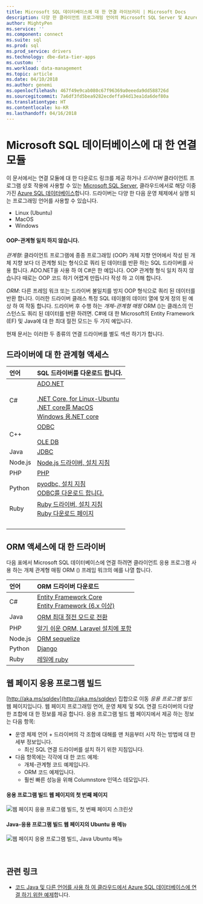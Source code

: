```yaml
---
title: Microsoft SQL 데이터베이스에 대 한 연결 라이브러리 | Microsoft Docs
description: 다양 한 클라이언트 프로그래밍 언어의 Microsoft SQL Server 및 Azure SQL 데이터베이스에 연결 하는 모듈에 대 한 다운로드 링크를 제공 합니다.
author: MightyPen
ms.service: ''
ms.component: connect
ms.suite: sql
ms.prod: sql
ms.prod_service: drivers
ms.technology: dbe-data-tier-apps
ms.custom: ''
ms.workload: data-management
ms.topic: article
ms.date: 04/10/2018
ms.author: genemi
ms.openlocfilehash: 467f49e9cab080c67f96369a0eeeda9dd588726d
ms.sourcegitcommit: 7a6df3fd5bea9282ecdeffa94d13ea1da6def80a
ms.translationtype: HT
ms.contentlocale: ko-KR
ms.lasthandoff: 04/16/2018
---
```

# <a name="connection-modules-for-microsoft-sql-databases"></a>Microsoft SQL 데이터베이스에 대 한 연결 모듈

이 문서에서는 연결 모듈에 대 한 다운로드 링크를 제공 하거나 *드라이버* 클라이언트 프로그램 상호 작용에 사용할 수 있는 [Microsoft SQL Server](../relational-databases/database-features.md), 클라우드에서로 해당 이중 가진 [Azure SQL 데이터베이스](http://docs.microsoft.com/azure/sql-database/)합니다. 드라이버는 다양 한 다음 운영 체제에서 실행 되는 프로그래밍 언어를 사용할 수 있습니다.

- Linux (Ubuntu)
- MacOS
- Windows

#### <a name="oop-to-relational-mismatch"></a>OOP-관계형 일치 하지 않습니다.

*관계형*: 클라이언트 프로그램에 종종 프로그래밍 (OOP) 개체 지향 언어에서 작성 된 개체 지향 보다 더 관계형 되는 형식으로 쿼리 된 데이터를 반환 하는 SQL 드라이버를 사용 합니다. ADO.NET을 사용 하 여 C#은 한 예입니다. OOP 관계형 형식 일치 하지 않습니다 때로는 OOP 코드 하기 어렵게 만듭니다 작성 하 고 이해 합니다.

*ORM*: 다른 프레임 워크 또는 드라이버 불일치를 방지 OOP 형식으로 쿼리 된 데이터를 반환 합니다. 이러한 드라이버 클래스 특정 SQL 테이블의 데이터 열에 맞게 정의 된 예상 하 여 작동 합니다. 드라이버 후 수행 하는 *개체-관계형 매핑* ORM ()는 클래스의 인스턴스도 쿼리 된 데이터를 반환 하려면. C#에 대 한 Microsoft의 Entity Framework (EF) 및 Java에 대 한 최대 절전 모드는 두 가지 예입니다.

현재 문서는 이러한 두 종류의 연결 드라이버를 별도 섹션 하기가 합니다.

<a name="anchor-20-drivers-relational-access" />

## <a name="drivers-for-relational-access"></a>드라이버에 대 한 관계형 액세스


<!--
Each given Microsoft Download Center page should be enhanced
with a link to the next NEWER version page, on the day that the
original page is no longer the latest because the newer page is being added.
But this policy is not agreed on or observed,
putting the links in the following table at risk for being outdated.

PHP driver in Github.com also uses this FWLink:  http://go.microsoft.com/fwlink/?LinkID=518036 ,
although the FWLink is less precise than is http://github.com/Microsoft/msphpsql/tree/dev#install-unix .
-->

| 언어 | SQL 드라이버를 다운로드 합니다. |
| :------- | :---------------------- |
| C# | [ADO.NET](http://www.microsoft.com/net/download/)<br /><br />[.NET Core, for Linux-Ubuntu](https://www.microsoft.com/net/core#Ubuntu)<br />[.NET core를 MacOS](https://www.microsoft.com/net/core#macos)<br />[Windows 용.NET core](https://www.microsoft.com/net/core) |
| C++ | [ODBC](./odbc/download-odbc-driver-for-sql-server.md)<br /><br />[OLE DB](https://go.microsoft.com/fwlink/?linkid=871294) |
| Java | [JDBC](./jdbc/download-microsoft-jdbc-driver-for-sql-server.md) |
| Node.js | [Node.js 드라이버, 설치 지침](./node-js/step-1-configure-development-environment-for-node-js-development.md) |
| PHP | [PHP](./php/download-drivers-php-sql-server.md) |
| Python | [pyodbc, 설치 지침](./python/pyodbc/step-1-configure-development-environment-for-pyodbc-python-development.md)<br />[ODBC를 다운로드 합니다.](./odbc/download-odbc-driver-for-sql-server.md) |
| Ruby | [Ruby 드라이버, 설치 지침](./ruby/step-1-configure-development-environment-for-ruby-development.md)<br />[Ruby 다운로드 페이지](https://rubyinstaller.org/downloads/) |
| &nbsp; | <br /> |

<a name="anchor-40-drivers-orm-access" />

## <a name="drivers-for-orm-access"></a>ORM 액세스에 대 한 드라이버


다음 표에서 Microsoft SQL 데이터베이스에 연결 하려면 클라이언트 응용 프로그램 사용 하는 개체 관계형 매핑 ORM () 프레임 워크의 예를 나열 합니다.


| 언어 | ORM 드라이버 다운로드 |
| :------- | :------------------ |
| C# | [Entity Framework Core](http://docs.microsoft.com/ef/core/)<br />[Entity Framework (6.x 이상)](http://docs.microsoft.com/ef/) |
| Java | [ORM 최대 절전 모드로 전환](http://hibernate.org/orm)|
| PHP | [알기 쉬운 ORM, Laravel 설치에 포함](http://laravel.com/docs/) |
| Node.js | [ORM sequelize](http://docs.sequelizejs.com) |
| Python | [Django](http://www.djangoproject.com/) |
| Ruby | [레일에 ruby](http://rubyonrails.org/) |


<a name="anchor-60-build-an-app-webpages" />

## <a name="build-an-app-webpages"></a>웹 페이지 응용 프로그램 빌드
[http://aka.ms/sqldev](http://aka.ms/sqldev) 집합으로 이동 *응용 프로그램 빌드* 웹 페이지입니다. 웹 페이지 프로그래밍 언어, 운영 체제 및 SQL 연결 드라이버의 다양 한 조합에 대 한 정보를 제공 합니다. 응용 프로그램 빌드 웹 페이지에서 제공 하는 정보는 다음 항목:

- 운영 체제 언어 + 드라이버의 각 조합에 대해를 맨 처음부터 시작 하는 방법에 대 한 세부 정보입니다.
    - 최신 SQL 연결 드라이버를 설치 하기 위한 지침입니다.
- 다음 항목에는 각각에 대 한 코드 예제:
    - 개체-관계형 코드 예제입니다.
    - ORM 코드 예제입니다.
    - 훨씬 빠른 성능을 위해 Columnstore 인덱스 데모입니다.

#### <a name="first-page-of-build-an-app-webpages"></a>응용 프로그램 빌드 웹 페이지의 첫 번째 페이지
![웹 페이지 응용 프로그램 빌드, 첫 번째 페이지 스크린샷][image-ref-163-buildanapp-webpages-first-page]

#### <a name="menu-for-java---ubuntu-of-build-an-app-webpages"></a>Java-응용 프로그램 빌드 웹 페이지의 Ubuntu 용 메뉴
![웹 페이지 응용 프로그램 빌드, Java Ubuntu 메뉴][image-ref-167-buildanapp-webpages-menu-java-ubuntu]

&nbsp;

## <a name="related-links"></a>관련 링크
- [코드 Java 및 다른 언어를 사용 하 여 클라우드에서 Azure SQL 데이터베이스에 연결 하기 위한 예제](http://docs.microsoft.com/azure/sql-database/sql-database-connect-query-java)합니다.

<!-- Image references -->

[image-ref-163-buildanapp-webpages-first-page]: ./media/homepage-sql-connection-drivers/gm-aka-ms-sqldev-choose-language-g21.png
[image-ref-167-buildanapp-webpages-menu-java-ubuntu]: ./media/homepage-sql-connection-drivers/gm-aka-ms-sqldev-java-ubuntu-c31.png
